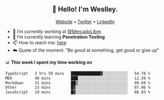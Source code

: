 <h2 align="center">👋 Hello! I'm Weslley.</h2>
<p align="center">
  <a href="http://weslleyneri.com.br">Website</a> •
  <a href="https://twitter.com/Weslley_Neri">Twitter</a> •
  <a href="https://www.linkedin.com/in/weslley-neri-3658908b">LinkedIn</a>
</p>


- 🔭 I’m currently working at [@MercadoLibre](https://github.com/mercadolibre)
- 🌱 I’m currently learning **Penetration Testing**
- 📫 How to reach me: [here](mailto:weslley39@gmail.com)
- ☁️ Quote of the moment: "Be good at something, get good or give up"

📊 **This week I spent my time working on**
<!--START_SECTION:waka-->

```txt
TypeScript   2 hrs 59 mins   █████████████▓░░░░░░░░░░░   54.78 %
MDX          40 mins         ███░░░░░░░░░░░░░░░░░░░░░░   12.39 %
Markdown     31 mins         ██▒░░░░░░░░░░░░░░░░░░░░░░   09.69 %
Other        23 mins         █▓░░░░░░░░░░░░░░░░░░░░░░░   07.06 %
JavaScript   19 mins         █▓░░░░░░░░░░░░░░░░░░░░░░░   06.03 %
```

<!--END_SECTION:waka-->

<!-- Inspired by https://github.com/gruselhaus/gruselhaus -->